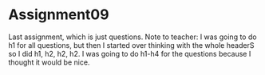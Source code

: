 # Assignment09
Last assignment, which is just questions. Note to teacher: I was going to do h1 for all questions, but then I started over thinking with the whole headerS so I did h1, h2, h2, h2. I was going to do h1-h4 for the questions because I thought it would be nice. 

